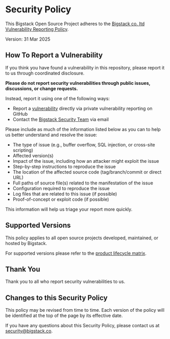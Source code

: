 # Security Policy

This Bigstack Open Source Project adheres to the [Bigstack co. Itd Vulnerability Reporting Policy](https://www.bigstack.co/trust-center/security).

Version: 31 Mar 2025

## How To Report a Vulnerability

If you think you have found a vulnerability in this repository, please report it to us through coordinated disclosure.

**Please do not report security vulnerabilities through public issues, discussions, or change requests.**

Instead, report it using one of the following ways:

- Report a [vulnerability](https://github.com/bigstack-oss/<repository_name>/security/advisories/new) directly via private vulnerability reporting on GitHub
- Contact the [Bigstack Security Team](mailto:security@bigstack.co) via email

Please include as much of the information listed below as you can to help us better understand and resolve the issue:

- The type of issue (e.g., buffer overflow, SQL injection, or cross-site scripting)
- Affected version(s)
- Impact of the issue, including how an attacker might exploit the issue
- Step-by-step instructions to reproduce the issue
- The location of the affected source code (tag/branch/commit or direct URL)
- Full paths of source file(s) related to the manifestation of the issue
- Configuration required to reproduce the issue
- Log files that are related to this issue (if possible)
- Proof-of-concept or exploit code (if possible)

This information will help us triage your report more quickly.

## Supported Versions

This policy applies to all open source projects developed, maintained, or hosted by Bigstack.

For supported versions please refer to the [product lifecycle matrix](https://docs.bigstack.co/docs/cubecos/intro/product_lifecycle).

## Thank You

Thank you to all who report security vulnerabilities to us.

## Changes to this Security Policy

This policy may be revised from time to time. Each version of the policy will be identified at the top of the page by its effective date.

If you have any questions about this Security Policy, please contact us at [security@bigstack.co](mailto:security@bigstack.co).
